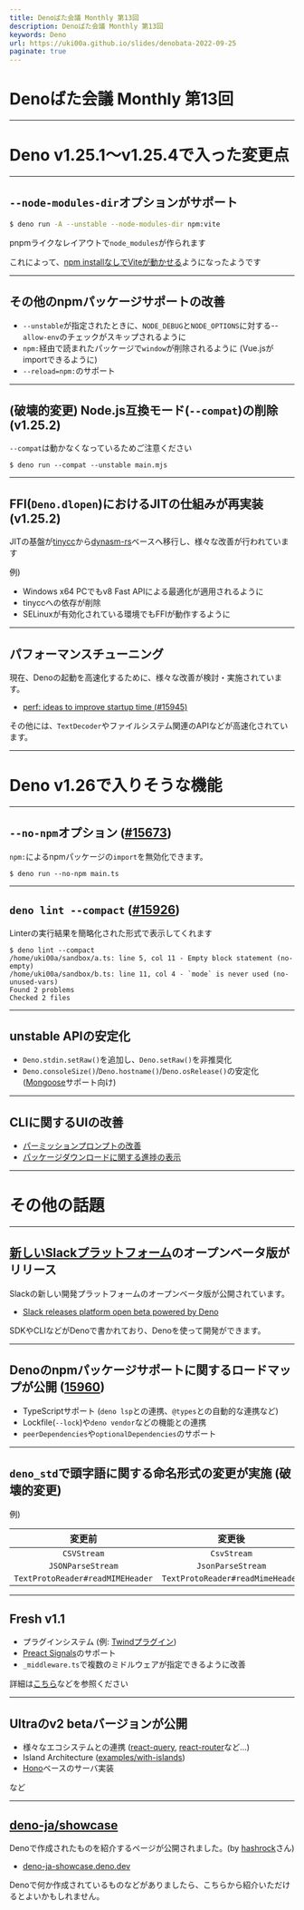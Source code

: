 ```yaml
---
title: Denoばた会議 Monthly 第13回
description: Denoばた会議 Monthly 第13回
keywords: Deno
url: https://uki00a.github.io/slides/denobata-2022-09-25
paginate: true
---
```


# Denoばた会議 Monthly 第13回

<!-- _class: lead -->

---

# Deno v1.25.1〜v1.25.4で入った変更点

<!-- _class: lead -->

---

## `--node-modules-dir`オプションがサポート

```bash
$ deno run -A --unstable --node-modules-dir npm:vite
```

pnpmライクなレイアウトで`node_modules`が作られます

これによって、[npm installなしでViteが動かせる](https://github.com/bartlomieju/vite-deno-example)ようになったようです

---

## その他のnpmパッケージサポートの改善
    
- `--unstable`が指定されたときに、`NODE_DEBUG`と`NODE_OPTIONS`に対する--`allow-env`のチェックがスキップされるように
- `npm:`経由で読まれたパッケージで`window`が削除されるように (Vue.jsがimportできるように)
- `--reload=npm:`のサポート

---

## (**破壊的変更**) Node.js互換モード(`--compat`)の削除 (v1.25.2)

`--compat`は動かなくなっているためご注意ください

```shell
$ deno run --compat --unstable main.mjs
```

---

## FFI(`Deno.dlopen`)におけるJITの仕組みが再実装 (v1.25.2)

JITの基盤が[tinycc](https://github.com/TinyCC/tinycc)から[dynasm-rs](https://github.com/CensoredUsername/dynasm-rs)ベースへ移行し、様々な改善が行われています

例)

- Windows x64 PCでもv8 Fast APIによる最適化が適用されるように
- tinyccへの依存が削除
- SELinuxが有効化されている環境でもFFIが動作するように

---

## パフォーマンスチューニング

現在、Denoの起動を高速化するために、様々な改善が検討・実施されています。

- [perf: ideas to improve startup time (#15945)](https://github.com/denoland/deno/issues/15945)

その他には、`TextDecoder`やファイルシステム関連のAPIなどが高速化されています。

---

# Deno v1.26で入りそうな機能

<!-- _class: lead -->

---

## `--no-npm`オプション ([#15673](https://github.com/denoland/deno/pull/15673))

`npm:`によるnpmパッケージの`import`を無効化できます。

```shell
$ deno run --no-npm main.ts
```

---

## `deno lint --compact` ([#15926](https://github.com/denoland/deno/pull/15926))

Linterの実行結果を簡略化された形式で表示してくれます

```shell
$ deno lint --compact
/home/uki00a/sandbox/a.ts: line 5, col 11 - Empty block statement (no-empty)
/home/uki00a/sandbox/b.ts: line 11, col 4 - `mode` is never used (no-unused-vars)
Found 2 problems
Checked 2 files
```

---

## unstable APIの安定化

- `Deno.stdin.setRaw()`を追加し、`Deno.setRaw()`を非推奨化
- `Deno.consoleSize()`/`Deno.hostname()`/`Deno.osRelease()`の安定化 ([Mongoose](https://github.com/Automattic/mongoose)サポート向け)

---

## CLIに関するUIの改善

- [パーミッションプロンプトの改善](https://github.com/denoland/deno/pull/15907)
- [パッケージダウンロードに関する進捗の表示](https://github.com/denoland/deno/pull/15814)

---

# その他の話題

<!-- _class: lead -->

---

## [新しいSlackプラットフォーム](https://api.slack.com/future)のオープンベータ版がリリース

Slackの新しい開発プラットフォームのオープンベータ版が公開されています。

- [Slack releases platform open beta powered by Deno](https://deno.com/blog/slack-open-beta)

SDKやCLIなどがDenoで書かれており、Denoを使って開発ができます。

---

## Denoのnpmパッケージサポートに関するロードマップが公開 ([15960](https://github.com/denoland/deno/issues/15960))

- TypeScriptサポート (`deno lsp`との連携、`@types`との自動的な連携など)
- Lockfile(`--lock`)や`deno vendor`などの機能との連携
- `peerDependencies`や`optionalDependencies`のサポート

---

## `deno_std`で頭字語に関する命名形式の変更が実施 (**破壊的変更**)

例)

|変更前|変更後|
|:---:|:---:|
|`CSVStream`|`CsvStream`|
|`JSONParseStream`|`JsonParseStream`|
|`TextProtoReader#readMIMEHeader`|`TextProtoReader#readMimeHeader`|

---

## Fresh v1.1

- プラグインシステム (例: [Twindプラグイン](https://github.com/denoland/fresh/blob/1.1.0/plugins/twind.ts))
- [Preact Signals](https://preactjs.com/blog/introducing-signals/)のサポート
- `_middleware.ts`で複数のミドルウェアが指定できるように改善

詳細は[こちら](https://uki00a.github.io/deno-weekly/articles/fresh/v1.1)などを参照ください

---

## Ultraのv2 betaバージョンが公開

- 様々なエコシステムとの連携 ([react-query](https://github.com/exhibitionist-digital/ultra/tree/v2.0.0-alpha.0/examples/with-react-query), [react-router](https://github.com/exhibitionist-digital/ultra/tree/v2.0.0-alpha.0/examples/with-react-router)など...)
- Island Architecture ([examples/with-islands](https://github.com/exhibitionist-digital/ultra/tree/v2.0.0-beta.6/examples/with-islands))
- [Hono](https://github.com/honojs/hono)ベースのサーバ実装

など

---

## [deno-ja/showcase](https://github.com/deno-ja/showcase)

Denoで作成されたものを紹介するページが公開されました。(by [hashrock](https://github.com/hashrock)さん)

- [deno-ja-showcase.deno.dev](https://deno-ja-showcase.deno.dev/)

Denoで何か作成されているものなどがありましたら、こちらから紹介いただけるとよいかもしれません。

